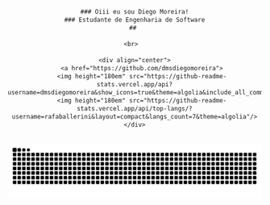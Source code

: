 <div align="center">  
  
    ### Oiii eu sou Diego Moreira!
    ### Estudante de Engenharia de Software
    ## 
  
    <br>  
  
    <div align="center">
        <a href="https://github.com/dmsdiegomoreira">
        <img height="180em" src="https://github-readme-stats.vercel.app/api?username=dmsdiegomoreira&show_icons=true&theme=algolia&include_all_commits=true&count_private=true"/>
        <img height="180em" src="https://github-readme-stats.vercel.app/api/top-langs/?username=rafaballerini&layout=compact&langs_count=7&theme=algolia"/>
    </div>
      
</div>
 
##
![Snake animation](https://github.com/dmsdiegomoreira/dmsdiegomoreira/blob/output/github-contribution-grid-snake.svg)
